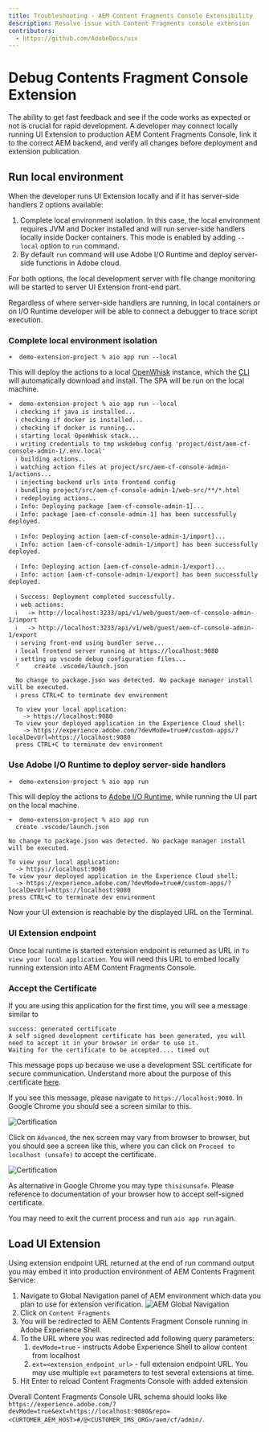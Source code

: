 ```yaml
---
title: Troubleshooting - AEM Content Fragments Console Extensibility
description: Resolve issue with Content Fragments console extension
contributors:
  - https://github.com/AdobeDocs/uix
---
```

# Debug Contents Fragment Console Extension

The ability to get fast feedback and see if the code works as expected or not is crucial for rapid development. A developer may connect locally running UI Extension to production AEM Content Fragments Console, link it to the correct AEM backend, and verify all changes before deployment and extension publication.

## Run local environment
When the developer runs UI Extension locally and if it has server-side handlers 2 options available:
1. Complete local environment isolation. In this case, the local environment requires JVM and Docker installed and will run server-side handlers locally inside Docker containers. This mode is enabled by adding `--local` option to `run` command.
2. By default `run` command will use Adobe I/O Runtime and deploy server-side functions in Adobe cloud.

For both options, the local development server with file change monitoring will be started to server UI Extension front-end part.

Regardless of where server-side handlers are running, in local containers or on I/O Runtime developer will be able to connect a debugger to trace script execution. 

### Complete local environment isolation
```shell
➜  demo-extension-project % aio app run --local
```

This will deploy the actions to a local [OpenWhisk](https://openwhisk.apache.org/) instance, which the [CLI](https://github.com/adobe/aio-cli) will automatically download and install. The SPA will be run on the local machine.

```shell
➜  demo-extension-project % aio app run --local
  ℹ checking if java is installed...
  ℹ checking if docker is installed...
  ℹ checking if docker is running...
  ℹ starting local OpenWhisk stack...
  ℹ writing credentials to tmp wskdebug config 'project/dist/aem-cf-console-admin-1/.env.local'
  ℹ building actions..
  ℹ watching action files at project/src/aem-cf-console-admin-1/actions...
  ℹ injecting backend urls into frontend config
  ℹ bundling project/src/aem-cf-console-admin-1/web-src/**/*.html
  ℹ redeploying actions..
  ℹ Info: Deploying package [aem-cf-console-admin-1]...
  ℹ Info: package [aem-cf-console-admin-1] has been successfully deployed.

  ℹ Info: Deploying action [aem-cf-console-admin-1/import]...
  ℹ Info: action [aem-cf-console-admin-1/import] has been successfully deployed.

  ℹ Info: Deploying action [aem-cf-console-admin-1/export]...
  ℹ Info: action [aem-cf-console-admin-1/export] has been successfully deployed.

  ℹ Success: Deployment completed successfully.
  ℹ web actions:
  ℹ   -> http://localhost:3233/api/v1/web/guest/aem-cf-console-admin-1/import
  ℹ   -> http://localhost:3233/api/v1/web/guest/aem-cf-console-admin-1/export
  ℹ serving front-end using bundler serve...
  ℹ local frontend server running at https://localhost:9080
  ℹ setting up vscode debug configuration files...
  ⠋    create .vscode/launch.json

  No change to package.json was detected. No package manager install will be executed.
  ℹ press CTRL+C to terminate dev environment
  
  To view your local application:
    -> https://localhost:9080
  To view your deployed application in the Experience Cloud shell:
    -> https://experience.adobe.com/?devMode=true#/custom-apps/?localDevUrl=https://localhost:9080
  press CTRL+C to terminate dev environment
```

### Use Adobe I/O Runtime to deploy server-side handlers
```shell
➜  demo-extension-project % aio app run
```

This will deploy the actions to [Adobe I/O Runtime](/apis/experienceplatform/runtime), while running the UI part on the local machine. 

```shell
➜  demo-extension-project % aio app run
  create .vscode/launch.json

No change to package.json was detected. No package manager install will be executed.

To view your local application:
  -> https://localhost:9080
To view your deployed application in the Experience Cloud shell:
  -> https://experience.adobe.com/?devMode=true#/custom-apps/?localDevUrl=https://localhost:9080
press CTRL+C to terminate dev environment
```

Now your UI extension is reachable by the displayed URL on the Terminal. 

### UI Extension endpoint

Once local runtime is started extension endpoint is returned as URL in `To view your local application`. You will need this URL to embed locally running extension into AEM Content Fragments Console.
### Accept the Certificate

If you are using this application for the first time, you will see a message similar to

```shell
success: generated certificate
A self signed development certificate has been generated, you will need to accept it in your browser in order to use it.
Waiting for the certificate to be accepted.... timed out
```

This message pops up because we use a development SSL certificate for secure communication. Understand more about the purpose of this certificate [here](https://letsencrypt.org/docs/certificates-for-localhost/).

If you see this message, please navigate to `https://localhost:9080`. In Google Chrome you should see a screen similar to this.

![Certification](cert-1.png)

Click on `Advanced`, the nex screen may vary from browser to browser, but you should see a screen like this, where you can click on `Proceed to localhost (unsafe)` to accept the certificate.

![Certification](cert-2.png)

As alternative in Google Chrome you may type `thisisunsafe`. Please reference to documentation of your browser how to accept self-signed certificate.

You may need to exit the current process and run `aio app run` again.

## Load UI Extension

Using extension endpoint URL returned at the end of run command output you may embed it into production environment of AEM Contents Fragment Service:

1. Navigate to Global Navigation panel of AEM environment which data you plan to use for extension verification.
![AEM Global Navigation](cfc-global-navigation.png)
2. Click on `Content Fragments`
3. You will be redirected to AEM Contents Fragment Console running in Adobe Experience Shell.
4. To the URL where you was redirected add following query parameters:
   1. `devMode=true` - instructs Adobe Experience Shell to allow content from localhost
   2. `ext=<extension_endpoint_url>` - full extension endpoint URL. You may use multiple `ext` parameters to test several extensions at time.
5. Hit Enter to reload Content Fragments Console with added extension

Overall Content Fragments Console URL schema should looks like `https://experience.adobe.com/?devMode=true&ext=https://localhost:9080&repo=<CURTOMER_AEM_HOST>#/@<CUSTOMER_IMS_ORG>/aem/cf/admin/`.
